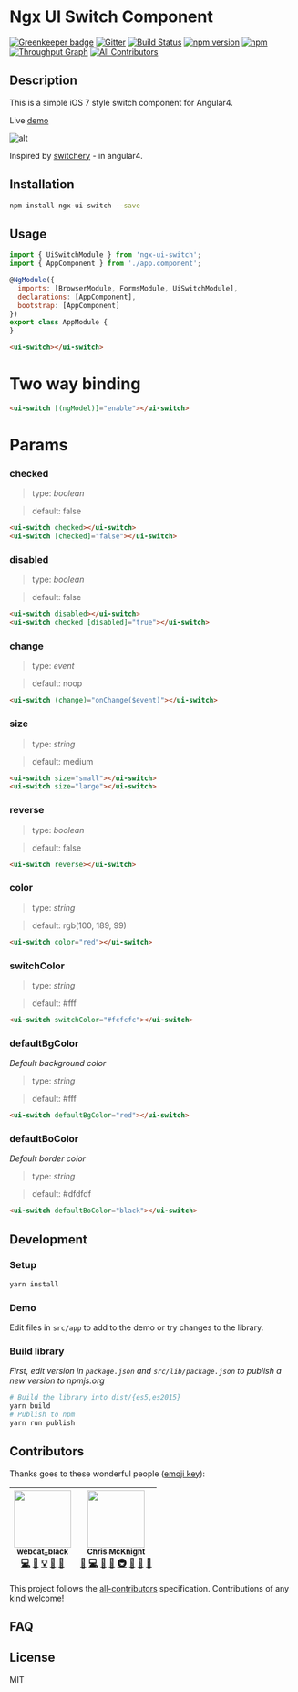 # Ngx UI Switch Component
[![Greenkeeper badge](https://badges.greenkeeper.io/webcat12345/ngx-ui-switch.svg)](https://greenkeeper.io/)
[![Gitter](https://badges.gitter.im/Join%20Chat.svg)](https://gitter.im/ngx-discuss/Lobby)
[![Build Status](https://travis-ci.org/webcat12345/ngx-ui-switch.svg?branch=master)](https://travis-ci.org/webcat12345/ngx-ui-switch) [![npm version](https://badge.fury.io/js/ngx-ui-switch.svg)](https://badge.fury.io/js/ngx-ui-switch) [![npm](https://img.shields.io/npm/dm/localeval.svg)](https://www.npmjs.com/package/ngx-ui-switch)
[![Throughput Graph](https://graphs.waffle.io/webcat12345/ngx-ui-switch/throughput.svg)](https://waffle.io/webcat12345/ngx-ui-switch/metrics)
[![All Contributors](https://img.shields.io/badge/all_contributors-2-orange.svg?style=flat-square)](#contributors)

## Description

This is a simple iOS 7 style switch component for Angular4.

Live [demo](https://webcat12345.github.io/ngx-ui-switch/demo/)

![alt](logo.png)

Inspired by [switchery](https://github.com/abpetkov/switchery) - in angular4.

## Installation

```bash
npm install ngx-ui-switch --save
```

## Usage

```javascript
import { UiSwitchModule } from 'ngx-ui-switch';
import { AppComponent } from './app.component';

@NgModule({
  imports: [BrowserModule, FormsModule, UiSwitchModule],
  declarations: [AppComponent],
  bootstrap: [AppComponent]
})
export class AppModule {
}
```

```html
<ui-switch></ui-switch>
```

# Two way binding

```html
<ui-switch [(ngModel)]="enable"></ui-switch>
```

# Params

### checked

> type: *boolean*

> default: false

```html
<ui-switch checked></ui-switch>
<ui-switch [checked]="false"></ui-switch>
```

### disabled

> type: *boolean*

> default: false

```html
<ui-switch disabled></ui-switch>
<ui-switch checked [disabled]="true"></ui-switch>
```

### change

> type: *event*

> default: noop

```html
<ui-switch (change)="onChange($event)"></ui-switch>
```

### size

> type: *string*

> default: medium

```html
<ui-switch size="small"></ui-switch>
<ui-switch size="large"></ui-switch>
```

### reverse

> type: *boolean*

> default: false

```html
<ui-switch reverse></ui-switch>
```

### color

> type: *string*

> default: rgb(100, 189, 99)

```html
<ui-switch color="red"></ui-switch>
```

### switchColor

> type: *string*

> default: #fff


```html
<ui-switch switchColor="#fcfcfc"></ui-switch>
```

### defaultBgColor

*Default background color*

> type: *string*

> default: #fff


```html
<ui-switch defaultBgColor="red"></ui-switch>
```

### defaultBoColor

*Default border color*

> type: *string*

> default: #dfdfdf


```html
<ui-switch defaultBoColor="black"></ui-switch>
```

## Development

### Setup

```bash
yarn install
```

### Demo

Edit files in `src/app` to add to the demo or try changes to the library.

### Build library

*First, edit version in `package.json` and `src/lib/package.json` to publish a new version to npmjs.org*

```bash
# Build the library into dist/{es5,es2015}
yarn build
# Publish to npm
yarn run publish
```

## Contributors

Thanks goes to these wonderful people ([emoji key](https://github.com/kentcdodds/all-contributors#emoji-key)):

<!-- ALL-CONTRIBUTORS-LIST:START - Do not remove or modify this section -->
| [<img src="https://avatars3.githubusercontent.com/u/19761422?v=4" width="100px;"/><br /><sub>webcat_black</sub>](https://webcat12345.github.io/)<br />[💻](https://github.com/webcat12345/ngx-ui-switch/commits?author=webcat12345 "Code") [🎨](#design-webcat12345 "Design") [💡](#example-webcat12345 "Examples") [🤔](#ideas-webcat12345 "Ideas, Planning, & Feedback") [👀](#review-webcat12345 "Reviewed Pull Requests") | [<img src="https://avatars0.githubusercontent.com/u/735717?v=4" width="100px;"/><br /><sub>Chris McKnight</sub>](https://github.com/cmckni3)<br />[💬](#question-cmckni3 "Answering Questions") [💻](https://github.com/webcat12345/ngx-ui-switch/commits?author=cmckni3 "Code") [📖](https://github.com/webcat12345/ngx-ui-switch/commits?author=cmckni3 "Documentation") [🤔](#ideas-cmckni3 "Ideas, Planning, & Feedback") [🚇](#infra-cmckni3 "Infrastructure (Hosting, Build-Tools, etc)") [🔌](#plugin-cmckni3 "Plugin/utility libraries") [👀](#review-cmckni3 "Reviewed Pull Requests") [🔧](#tool-cmckni3 "Tools") |
| :---: | :---: |
<!-- ALL-CONTRIBUTORS-LIST:END -->

This project follows the [all-contributors](https://github.com/kentcdodds/all-contributors) specification. Contributions of any kind welcome!

## FAQ

## License
MIT
